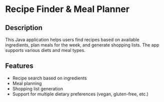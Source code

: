# Recipe Finder & Meal Planner

## Description
This Java application helps users find recipes based on available ingredients, plan meals for the week, and generate shopping lists. The app supports various diets and meal types.

## Features
- Recipe search based on ingredients
- Meal planning
- Shopping list generation
- Support for multiple dietary preferences (vegan, gluten-free, etc.)
